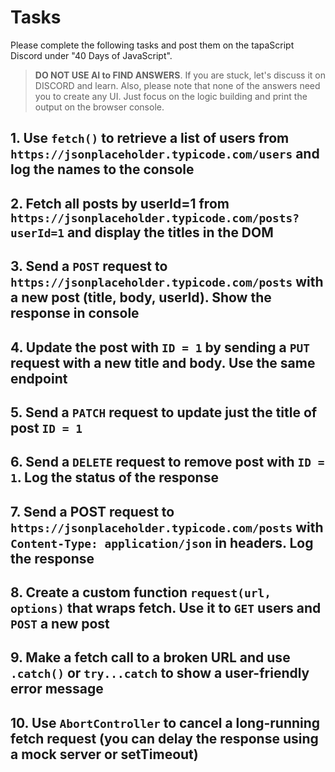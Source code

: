 # Tasks

Please complete the following tasks and post them on the tapaScript Discord under "40 Days of JavaScript".

> **DO NOT USE AI to FIND ANSWERS**. If you are stuck, let's discuss it on DISCORD and learn. Also, please note that none of the answers need you to create any UI. Just focus on the logic building and print the output on the browser console.

## 1. Use `fetch()` to retrieve a list of users from `https://jsonplaceholder.typicode.com/users` and log the names to the console

## 2. Fetch all posts by userId=1 from `https://jsonplaceholder.typicode.com/posts?userId=1` and display the titles in the DOM

## 3. Send a `POST` request to `https://jsonplaceholder.typicode.com/posts` with a new post (title, body, userId). Show the response in console

## 4. Update the post with `ID = 1` by sending a `PUT` request with a new title and body. Use the same endpoint

## 5. Send a `PATCH` request to update just the title of post `ID = 1`

## 6. Send a `DELETE` request to remove post with `ID = 1`. Log the status of the response

## 7. Send a POST request to `https://jsonplaceholder.typicode.com/posts` with `Content-Type: application/json` in headers. Log the response

## 8. Create a custom function `request(url, options)` that wraps fetch. Use it to `GET` users and `POST` a new post

## 9. Make a fetch call to a broken URL and use `.catch()` or `try...catch` to show a user-friendly error message

## 10. Use `AbortController` to cancel a long-running fetch request (you can delay the response using a mock server or setTimeout)
